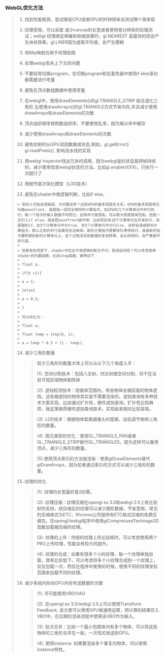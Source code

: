 ### WebGL优化方法

> 1. 找到性能瓶颈，尝试降低CPU或者GPU的时钟频率去测试哪个效率低
>
> 2. 纹理受限，可以采取 减少canvas的长宽或者使用低分辨率的纹理测试；webgl 纹理绑定伸展和收缩效果时，gl.NEAREST 是最快的但会产生块状效果，gl.LINER因为是取平均值，会产生模糊
>
> 3. 将Mip映射应用于纹理贴图
>
> 4. 处理webgl丢失上下文的问题
>
> 5. 不要经常切换program，在切换program和在着色器中使用if else语句都需要进行考量
>
> 6. 避免在顶点数组数据中使用常量
>
> 7. 在webgl中，使用drawElements()的gl.TRIANGLE_STRIP 结合退化三角形 比使用drawArrays()的gl.TRIANGLE方式节省内存,并且减少使用drawArrays和drawElements的次数
>
> 8. 顶点组织顺序按照数组排序，不要使用乱序，因为难以命中缓存
>
> 9. 减少使用drawArrays和drawElements的次数
>
> 10. 避免绘制时从GPU读回数据或状态,例如，gl.getError() gl.readPixels(), 影响流水线的实现
>
> 11. 用webgl inspector找出冗余的调用，因为webgl是的状态是跨帧持续的，减少使用改变webgl状态的方法。比如gl.enable(XXX)，只执行一次就行了
>
> 12. 用细节层次简化模型（LOD技术）
>
> 13.  避免在shader中做逻辑判断，比如if else。
>
>     > 有的人可能会很疑惑，为何要这样？这和GPU的基本调度有关系，GPU的基本调度单位叫做wavefront, 就是指一组完全相同的计算指令，在GPU的几个计算单元中并行执行，每一个指令的输入数据不同而已。这样并行度很高，可以极大程度提高性能。但是一旦引入if else，就会把wavefront破坏掉，比如现在有10个计算单元在并发执行，但是碰到if，在5个计算单元中为true, 在5个计算单元中为false, 这样会造成新的计算指令，那么之前的并行运算将无法继续。新的计算指令需要排队等待执行，或者新的指令要转移到新的计算单元上，这个过程涉及到数据的复制转移，会比较耗时，会严重破坏并行度。
>     >
>     > 但是有些场景下，shader中完全不用逻辑判断又不行，那该如何呢？可以考虑使用shader的内置函数，比如step函数，案例如下：
>     >
>     > float a;
>     >
>     > if(b >1){
>     >
>     > a = 1;
>     >
>     > }else{
>     >
>     > a = 0.5;
>     >
>     > }
>     >
>     > 可以优化为：
>     >
>     > float a;
>     >
>     > float temp = step(b, 1);
>     >
>     > a = temp * 0.5 + (1 - temp);
>
> 14. 减少三角形数量
>
>     > 较少三角形的数量大体上可以从以下几个角度入手：
>     >
>     > (1). 空间分割技术：包括八叉树，四叉树做空间分割，将不在当前可视区域物体剔除掉
>     >
>     > (2). 遮挡检测技术：视锥体范围内，有些物体会被前面的物体遮挡，这些被遮挡的物体其实是不需要渲染的。遮挡查询有多种技术方案实现，比如通过扩扑性，硬件遮挡查询。扩扑性比较麻烦，我这里推荐硬件遮挡查询技术，实现起来相对比较容易。
>     >
>     > (3). LOD技术：根据物体距离摄像头的距离，动态调节物体三角形的数量。
>     >
>     > (4). 图元类型的优化：使用GL_TRIANGLE_FAN或者GL_TRIANGLE_STRIP替代GL_TRIANGLES，因为这样可以重用顶点，减少三角形的数量。
>     >
>     > (5).使用顶点索引的方法做渲染：使用glDrawElements替代glDrawArrays，因为前者通过索引的方式可以减少三角形的数量。
>
> 15. 纹理的优化
>
>     > (1). 纹理的长宽最好是2的幂。
>     >
>     > (2). 纹理压缩：纹理压缩在opengl es 3.0和webgl 2.0上有比较好的支持，经压缩后的纹理可以减少图形数据，节省宽带。常见的压缩格式为ETC，Khronos公司提供有ETC格式压缩的免费压缩包，在opengl/webgl程序中使用glCompressedTexImage2D函数加载被压缩的纹理。
>     >
>     > (3). 纹理的上传：传统的纹理上传比较耗时，可以考虑使用两个PBO上传纹理，性能会有较大的提升。
>     >
>     > (4). 纹理的合成：如果有很多个小的纹理，每一个纹理单独加载，效率比较低下。可以考虑将多个小纹理合成到一个纹理上，仅仅加载一次，然后在程序中使用的时候，使用不同的纹理坐标范围来加载不同的纹理。
>
> 16. 减少系统内存向GPU内存传送数据的次数
>
>     > (1). 尽可能使用VBO/VAO
>     >
>     > (2). 在opengl es 3.0/webgl 2.0上可以使用Transform Feedback, 该方案可以使用GPU做通用运算，把计算的结果存入VBO中，在后期的渲染流程中使用该VBO作为输入。
>     >
>     > (3). 批次合并：比如一个最小包围体内有多个物体，可以将这些物体的三角形合并在一起，一次性的发送到GPU。
>     >
>     > (4). 使用instance: 如果要渲染多个重复的物体，可以使用instance特性。











